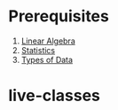 # Prerequisites

1. [Linear Algebra](./LinearAlgebra.md)
2. [Statistics](./Statistics.md)
3. [Types of Data](./TypesOfData.md)
# live-classes
